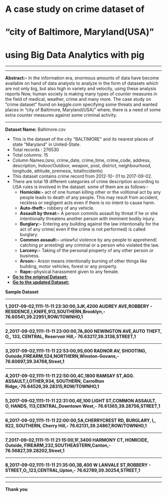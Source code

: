 # A case study on crime dataset of
# “city of Baltimore, Maryland(USA)”
# using Big Data Analytics with pig
<hr><hr>
<strong>Abstract:-</strong> In the information era, enormous amounts of
data have become available on hand of data analysts to
analyze in the form of datasets which are not only big, but
also high in variety and velocity, using these analysis
reports Now, human society is making many types of
counter measures in the field of medical, weather, crime
and many more. The case study on “crime dataset” found
on keggle.com specifying some threats and wanted places
in “city of Baltimore, Maryland(USA)” where, there is a
need of some extra counter measures against some criminal
activity.<br>
<hr>
<strong>Dataset Name:</strong> Baltimore.csv<br>
<ul>
<li>This is the dataset of the city "BALTIMORE"
and its nearest places of state "Maryland" in
United-State.</li>
<li>Total records : 276530</li>
<li>Total columns: 15</li>
<li>Column Names:(sno, crime_date, crime_time,
crime_code, address, description,
Indoor/Outdoor, weapon, post, district,
neighbourhood, longitude, attitude, premesis,
totalIncidents)</li>
<li>This dataset contains crime record from 2012-10-
01 to 2017-09-02.</li>
<li>There are total 18 different categories of crime
description according to USA rules is involved in
the dataset. some of them are as follows:-
<ul>
<li><strong>Homicide:- </strong>act of one human killing
other or the volitional act by any people
leads to death of any people. This may
result from accident, reckless or
negligent acts even if there is no intent
to cause harm.</li>
<li><strong>Auto-theft:-</strong> robbery of any vehicle.</li>
<li><strong>Assault by threat:-</strong> A person commits
assault by threat if he or she
intentionally threatens another person
with imminent bodily injury.</li>
<li><strong>Burglary:-</strong> Entering any building
against the law intentionally for the act
of any crime( even if the crime is not
performed) is called burglary.</li>
<li><strong>Common assault:-</strong> unlawful violence
by any people to apprehend( catching
pr arresting) any criminal or a person
who violated the law.</li>
<li><strong>Larceny:-</strong> Taking of the personal
property of any other person or
business.</li>
<li><strong>Arson:-</strong> Arson means intentionally
burning of other things like building,
motor vehicles, forest or any property.</li>
<li><strong>Rape:-</strong>physical harassment given to
any female.</li>
</ul></li>
<li><strong><a href = "https://www.kaggle.com/sohier/crime-in-
baltimore">Go to the original Dataset:</a><strong> </li>

<li><strong><a href = "https://drive.google.com/file/d/1t5rmHwOHd4zC
gtVE0WVeN-PWtkT2VSkx/view">Go to the updated Dataset:</a></strong></li>
</ul>
<strong>Sample Dataset</strong>
<br><hr>
1,2017-09-02,1111-11-11 23:30:00,3JK,4200 AUDREY
AVE,ROBBERY -
RESIDENCE,I,KNIFE,913,SOUTHERN,Brooklyn,-
76.60541,39.22951,ROW/TOWNHO,1
<br><hr>
2,2017-09-02,1111-11-11 23:00:00,7A,800 NEWINGTON
AVE,AUTO THEFT, O,, 133, CENTRAL, Reservoir Hill,-
76.63217,39.3136,STREET,1
<br><hr>
3,2017-09-02,1111-11-11 22:53:00,9S,600 RADNOR AV,
SHOOTING,
Outside,FIREARM,524,NORTHERN,Winston-Govans,-
76.60697,39.34768,Street,1
<br><hr>
4,2017-09-02,1111-11-11 22:50:00,4C,1800 RAMSAY
ST,AGG. ASSAULT,I,OTHER,934, SOUTHERN,
Carrollton Ridge,-76.64526,39.28315,ROW/TOWNHO,1
<br><hr>
5,2017-09-02,1111-11-11 22:31:00,4E,100 LIGHT
ST,COMMON ASSAULT, O, HANDS,
113,CENTRAL,Downtown West,-
76.61365,39.28756,STREET,1
<br><hr>
6,2017-09-02,1111-11-11 22:00:00,5A,CHERRYCREST
RD, BURGLARY, I,, 922, SOUTHERN, Cherry Hill,-
76.62131,39.24867,ROW/TOWNHO,1
<br><hr>
7,2017-09-02,1111-11-11 21:15:00,1F,3400 HARMONY
CT, HOMICIDE, Outside,
FIREARM,232,SOUTHEASTERN,Canton,-
76.56827,39.28202,Street,1
<br><hr>
8,2017-09-02,1111-11-11 21:35:00,3B,400 W LANVALE
ST,ROBBERY - STREET,O,,123,CENTRAL,Upton,-
76.62789,39.30254,STREET,1
<br><hr><hr>

Thank you